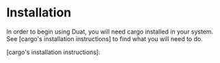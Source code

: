 # Installation

In order to begin using Duat, you will need cargo installed in your system. See [cargo's installation instructions] to find what you will need to do.

[cargo's installation instructions]:
